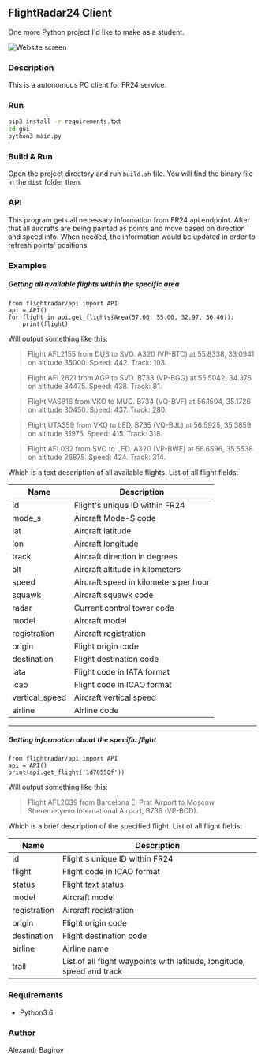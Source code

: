 ## FlightRadar24 Client
One more Python project I'd like to make as a student.

![Website screen](https://media.kasperskydaily.com/wp-content/uploads/sites/90/2015/04/06045541/flightradar-featured-1024x672.jpg)

### Description
This is a autonomous PC client for FR24 service.

### Run
```bash
pip3 install -r requirements.txt
cd gui
python3 main.py
```

### Build & Run
Open the project directory and run `build.sh` file.
You will find the binary file in the `dist` folder then.

### API
This program gets all necessary information from FR24 api endpoint. After that all aircrafts are being painted as 
points and move based on direction and speed info. When needed, the information would be updated in order to refresh 
points' positions.


### Examples
##### Getting all available flights within the specific area
```
from flightradar/api import API
api = API()
for flight in api.get_flights(Area(57.06, 55.00, 32.97, 36.46)):
    print(flight)
```
Will output something like this:
> Flight AFL2155 from DUS to SVO. A320 (VP-BTC) at 55.8338, 33.0941 on altitude 35000. Speed: 442. Track: 103.

> Flight AFL2621 from AGP to SVO. B738 (VP-BGG) at 55.5042, 34.376 on altitude 34475. Speed: 438. Track: 81.

> Flight VAS816 from VKO to MUC. B734 (VQ-BVF) at 56.1504, 35.1726 on altitude 30450. Speed: 437. Track: 280.

> Flight UTA359 from VKO to LED. B735 (VQ-BJL) at 56.5925, 35.3859 on altitude 31975. Speed: 415. Track: 318.

> Flight AFL032 from SVO to LED. A320 (VP-BWE) at 56.6596, 35.5538 on altitude 26875. Speed: 424. Track: 314.

Which is a text description of all available flights. List of all flight fields:

| Name | Description |
| ---- | ----------- |
| id | Flight's unique ID within FR24 |
| mode_s | Aircraft Mode-S code |
| lat | Aircraft latitude |
| lon | Aircraft longitude |
| track | Aircraft direction in degrees |
| alt | Aircraft altitude in kilometers |
| speed | Aircraft speed in kilometers per hour |
| squawk | Aircraft squawk code |
| radar | Current control tower code |
| model | Aircraft model |
| registration | Aircraft registration |
| origin | Flight origin code |
| destination | Flight destination code |
| iata | Flight code in IATA format |
| icao | Flight code in ICAO format |
| vertical_speed | Aircraft vertical speed |
| airline | Airline code |

----------
##### Getting information about the specific flight
```
from flightradar/api import API
api = API()
print(api.get_flight('1d70550f'))
```
Will output something like this:
> Flight AFL2639 from Barcelona El Prat Airport to Moscow Sheremetyevo International Airport, B738 (VP-BCD).

Which is a brief description of the specified flight. List of all flight fields:

| Name | Description |
| ---- | ----------- |
| id | Flight's unique ID within FR24 |
| flight | Flight code in ICAO format |
| status | Flight text status |
| model | Aircraft model |
| registration | Aircraft registration |
| origin | Flight origin code |
| destination | Flight destination code |
| airline | Airline name |
| trail | List of all flight waypoints with latitude, longitude, speed and track |


### Requirements
* Python3.6

### Author
Alexandr Bagirov